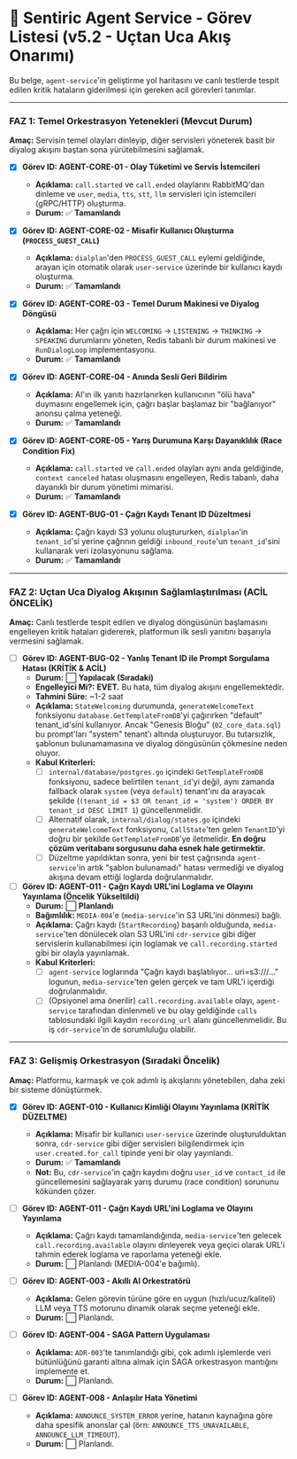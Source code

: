 # 🧠 Sentiric Agent Service - Görev Listesi (v5.2 - Uçtan Uca Akış Onarımı)

Bu belge, `agent-service`'in geliştirme yol haritasını ve canlı testlerde tespit edilen kritik hataların giderilmesi için gereken acil görevleri tanımlar.

---

### **FAZ 1: Temel Orkestrasyon Yetenekleri (Mevcut Durum)**

**Amaç:** Servisin temel olayları dinleyip, diğer servisleri yöneterek basit bir diyalog akışını baştan sona yürütebilmesini sağlamak.

-   [x] **Görev ID: AGENT-CORE-01 - Olay Tüketimi ve Servis İstemcileri**
    -   **Açıklama:** `call.started` ve `call.ended` olaylarını RabbitMQ'dan dinleme ve `user`, `media`, `tts`, `stt`, `llm` servisleri için istemcileri (gRPC/HTTP) oluşturma.
    -   **Durum:** ✅ **Tamamlandı**

-   [x] **Görev ID: AGENT-CORE-02 - Misafir Kullanıcı Oluşturma (`PROCESS_GUEST_CALL`)**
    -   **Açıklama:** `dialplan`'den `PROCESS_GUEST_CALL` eylemi geldiğinde, arayan için otomatik olarak `user-service` üzerinde bir kullanıcı kaydı oluşturma.
    -   **Durum:** ✅ **Tamamlandı**

-   [x] **Görev ID: AGENT-CORE-03 - Temel Durum Makinesi ve Diyalog Döngüsü**
    -   **Açıklama:** Her çağrı için `WELCOMING` -> `LISTENING` -> `THINKING` -> `SPEAKING` durumlarını yöneten, Redis tabanlı bir durum makinesi ve `RunDialogLoop` implementasyonu.
    -   **Durum:** ✅ **Tamamlandı**

-   [x] **Görev ID: AGENT-CORE-04 - Anında Sesli Geri Bildirim**
    -   **Açıklama:** AI'ın ilk yanıtı hazırlanırken kullanıcının "ölü hava" duymasını engellemek için, çağrı başlar başlamaz bir "bağlanıyor" anonsu çalma yeteneği.
    -   **Durum:** ✅ **Tamamlandı**

-   [x] **Görev ID: AGENT-CORE-05 - Yarış Durumuna Karşı Dayanıklılık (Race Condition Fix)**
    -   **Açıklama:** `call.started` ve `call.ended` olayları aynı anda geldiğinde, `context canceled` hatası oluşmasını engelleyen, Redis tabanlı, daha dayanıklı bir durum yönetimi mimarisi.
    -   **Durum:** ✅ **Tamamlandı**

-   [x] **Görev ID: AGENT-BUG-01 - Çağrı Kaydı Tenant ID Düzeltmesi**
    -   **Açıklama:** Çağrı kaydı S3 yolunu oluştururken, `dialplan`'in `tenant_id`'si yerine çağrının geldiği `inbound_route`'un `tenant_id`'sini kullanarak veri izolasyonunu sağlama.
    -   **Durum:** ✅ **Tamamlandı**

---

### **FAZ 2: Uçtan Uca Diyalog Akışının Sağlamlaştırılması (ACİL ÖNCELİK)**

**Amaç:** Canlı testlerde tespit edilen ve diyalog döngüsünün başlamasını engelleyen kritik hataları gidererek, platformun ilk sesli yanıtını başarıyla vermesini sağlamak.

-   [ ] **Görev ID: AGENT-BUG-02 - Yanlış Tenant ID ile Prompt Sorgulama Hatası (KRİTİK & ACİL)**
    -   **Durum:** ⬜ **Yapılacak (Sıradaki)**
    -   **Engelleyici Mi?:** **EVET.** Bu hata, tüm diyalog akışını engellemektedir.
    -   **Tahmini Süre:** ~1-2 saat
    -   **Açıklama:** `StateWelcoming` durumunda, `generateWelcomeText` fonksiyonu `database.GetTemplateFromDB`'yi çağırırken "default" tenant_id'sini kullanıyor. Ancak "Genesis Bloğu" (`02_core_data.sql`) bu prompt'ları "system" tenant'ı altında oluşturuyor. Bu tutarsızlık, şablonun bulunamamasına ve diyalog döngüsünün çökmesine neden oluyor.
    -   **Kabul Kriterleri:**
        -   [ ] `internal/database/postgres.go` içindeki `GetTemplateFromDB` fonksiyonu, sadece belirtilen `tenant_id`'yi değil, aynı zamanda fallback olarak `system` (veya `default`) tenant'ını da arayacak şekilde (`(tenant_id = $3 OR tenant_id = 'system') ORDER BY tenant_id DESC LIMIT 1`) güncellenmelidir.
        -   [ ] Alternatif olarak, `internal/dialog/states.go` içindeki `generateWelcomeText` fonksiyonu, `CallState`'ten gelen `TenantID`'yi doğru bir şekilde `GetTemplateFromDB`'ye iletmelidir. **En doğru çözüm veritabanı sorgusunu daha esnek hale getirmektir.**
        -   [ ] Düzeltme yapıldıktan sonra, yeni bir test çağrısında `agent-service`'in artık "şablon bulunamadı" hatası vermediği ve diyalog akışına devam ettiği loglarda doğrulanmalıdır.

-   [ ] **Görev ID: AGENT-011 - Çağrı Kaydı URL'ini Loglama ve Olayını Yayınlama (Öncelik Yükseltildi)**
    -   **Durum:** ⬜ **Planlandı**
    -   **Bağımlılık:** `MEDIA-004`'e (`media-service`'in S3 URL'ini dönmesi) bağlı.
    -   **Açıklama:** Çağrı kaydı (`StartRecording`) başarılı olduğunda, `media-service`'ten dönülecek olan S3 URL'ini `cdr-service` gibi diğer servislerin kullanabilmesi için loglamak ve `call.recording.started` gibi bir olayla yayınlamak.
    -   **Kabul Kriterleri:**
        -   [ ] `agent-service` loglarında "Çağrı kaydı başlatılıyor... uri=s3:///..." logunun, `media-service`'ten gelen gerçek ve tam URL'i içerdiği doğrulanmalıdır.
        -   [ ] (Opsiyonel ama önerilir) `call.recording.available` olayı, `agent-service` tarafından dinlenmeli ve bu olay geldiğinde `calls` tablosundaki ilgili kaydın `recording_url` alanı güncellenmelidir. Bu iş `cdr-service`'in de sorumluluğu olabilir.

---
### **FAZ 3: Gelişmiş Orkestrasyon (Sıradaki Öncelik)**

**Amaç:** Platformu, karmaşık ve çok adımlı iş akışlarını yönetebilen, daha zeki bir sisteme dönüştürmek.

-   [x] **Görev ID: AGENT-010 - Kullanıcı Kimliği Olayını Yayınlama (KRİTİK DÜZELTME)**
    -   **Açıklama:** Misafir bir kullanıcı `user-service` üzerinde oluşturulduktan sonra, `cdr-service` gibi diğer servisleri bilgilendirmek için `user.created.for_call` tipinde yeni bir olay yayınlandı.
    -   **Durum:** ✅ **Tamamlandı**
    -   **Not:** Bu, `cdr-service`'in çağrı kaydını doğru `user_id` ve `contact_id` ile güncellemesini sağlayarak yarış durumu (race condition) sorununu kökünden çözer.

-   [ ] **Görev ID: AGENT-011 - Çağrı Kaydı URL'ini Loglama ve Olayını Yayınlama**
    -   **Açıklama:** Çağrı kaydı tamamlandığında, `media-service`'ten gelecek `call.recording.available` olayını dinleyerek veya geçici olarak URL'i tahmin ederek loglama ve raporlama yeteneği ekle.
    -   **Durum:** ⬜ Planlandı (MEDIA-004'e bağımlı).
        
-   [ ] **Görev ID: AGENT-003 - Akıllı AI Orkestratörü**
    -   **Açıklama:** Gelen görevin türüne göre en uygun (hızlı/ucuz/kaliteli) LLM veya TTS motorunu dinamik olarak seçme yeteneği ekle.
    -   **Durum:** ⬜ Planlandı.

-   [ ] **Görev ID: AGENT-004 - SAGA Pattern Uygulaması**
    -   **Açıklama:** `ADR-003`'te tanımlandığı gibi, çok adımlı işlemlerde veri bütünlüğünü garanti altına almak için SAGA orkestrasyon mantığını implemente et.
    -   **Durum:** ⬜ Planlandı.

-   [ ] **Görev ID: AGENT-008 - Anlaşılır Hata Yönetimi**
    -   **Açıklama:** `ANNOUNCE_SYSTEM_ERROR` yerine, hatanın kaynağına göre daha spesifik anonslar çal (örn: `ANNOUNCE_TTS_UNAVAILABLE`, `ANNOUNCE_LLM_TIMEOUT`).
    -   **Durum:** ⬜ Planlandı.